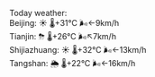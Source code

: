Today weather:  
Beijing: ☀️   🌡️+31°C 🌬️←9km/h  
Tianjin: ⛈   🌡️+26°C 🌬️↖7km/h  
Shijiazhuang: ☀️   🌡️+32°C 🌬️←13km/h  
Tangshan: 🌦   🌡️+22°C 🌬️←16km/h  
